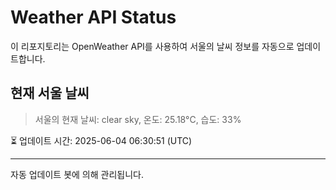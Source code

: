 
# Weather API Status

이 리포지토리는 OpenWeather API를 사용하여 서울의 날씨 정보를 자동으로 업데이트합니다.

## 현재 서울 날씨
> 서울의 현재 날씨: clear sky, 온도: 25.18°C, 습도: 33%

⏳ 업데이트 시간: 2025-06-04 06:30:51 (UTC)

---
자동 업데이트 봇에 의해 관리됩니다.
